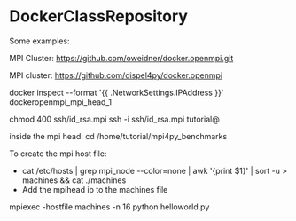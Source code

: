 # DockerClassRepository

Some examples:

MPI Cluster:
https://github.com/oweidner/docker.openmpi.git

MPI cluster:
https://github.com/dispel4py/docker.openmpi


docker inspect --format '{{ .NetworkSettings.IPAddress }}' dockeropenmpi_mpi_head_1

chmod 400 ssh/id_rsa.mpi
ssh -i ssh/id_rsa.mpi tutorial@<ip>

inside the mpi head:
cd /home/tutorial/mpi4py_benchmarks

To create the mpi host file:
- cat /etc/hosts | grep mpi_node --color=none | awk '{print $1}' | sort -u > machines && cat ./machines
- Add the mpihead ip to the machines file

mpiexec -hostfile machines -n 16 python helloworld.py

